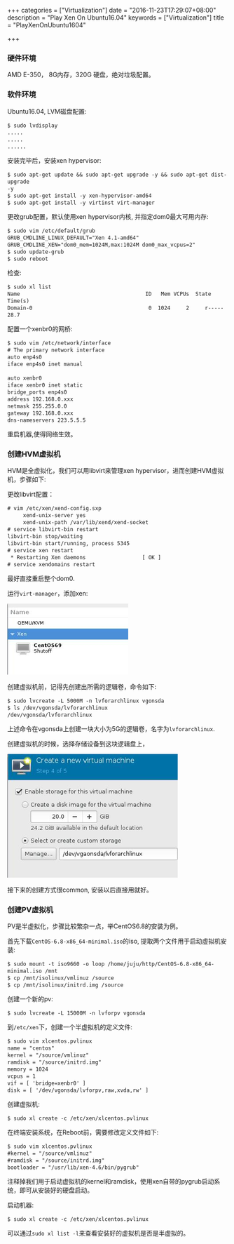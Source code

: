 +++
categories = ["Virtualization"]
date = "2016-11-23T17:29:07+08:00"
description = "Play Xen On Ubuntu16.04"
keywords = ["Virtualization"]
title = "PlayXenOnUbuntu1604"

+++
### 硬件环境
AMD E-350， 8G内存，320G 硬盘，绝对垃圾配置。     

### 软件环境
Ubuntu16.04, LVM磁盘配置:     

```
$ sudo lvdisplay
.....
.....
......
```

安装完毕后，安装xen hypervisor:     

```
$ sudo apt-get update && sudo apt-get upgrade -y && sudo apt-get dist-upgrade
-y
$ sudo apt-get install -y xen-hypervisor-amd64
$ sudo apt-get install -y virtinst virt-manager
```

更改grub配置，默认使用xen hypervisor内核, 并指定dom0最大可用内存:    

```
$ sudo vim /etc/default/grub
GRUB_CMDLINE_LINUX_DEFAULT="Xen 4.1-amd64"
GRUB_CMDLINE_XEN="dom0_mem=1024M,max:1024M dom0_max_vcpus=2"
$ sudo update-grub
$ sudo reboot
```
检查:     

```
$ sudo xl list
Name                                        ID   Mem VCPUs	State
Time(s)
Domain-0                                     0  1024     2     r-----
28.7
```
配置一个xenbr0的网桥:    

```
$ sudo vim /etc/network/interface
# The primary network interface
auto enp4s0
iface enp4s0 inet manual

auto xenbr0
iface xenbr0 inet static
bridge_ports enp4s0
address 192.168.0.xxx
netmask 255.255.0.0
gateway 192.168.0.xxx
dns-nameservers 223.5.5.5
```
重启机器,使得网络生效。   

### 创建HVM虚拟机
HVM是全虚拟化，我们可以用libvirt来管理xen
hypervisor，进而创建HVM虚拟机，步骤如下:   

更改libvirt配置：    

```
# vim /etc/xen/xend-config.sxp 
     xend-unix-server yes
     xend-unix-path /var/lib/xend/xend-socket
# service libvirt-bin restart
libvirt-bin stop/waiting
libvirt-bin start/running, process 5345
# service xen restart
 * Restarting Xen daemons                  [ OK ]
# service xendomains restart
```
最好直接重启整个dom0.    

运行`virt-manager`，添加xen:   

![/images/2016_11_23_17_36_00_276x162.jpg](/images/2016_11_23_17_36_00_276x162.jpg)    

创建虚拟机前，记得先创建出所需的逻辑卷，命令如下:     

```
$ sudo lvcreate -L 5000M -n lvforarchlinux vgonsda
$ ls /dev/vgonsda/lvforarchlinux 
/dev/vgonsda/lvforarchlinux
```
上述命令在vgonsda上创建一块大小为5G的逻辑卷，名字为`lvforarchlinux`.    

创建虚拟机的时候，选择存储设备到这块逻辑盘上，    

![/images/2016_11_23_17_39_05_389x282.jpg](/images/2016_11_23_17_39_05_389x282.jpg)    

接下来的创建方式很common, 安装以后直接用就好。    

### 创建PV虚拟机
PV是半虚拟化，步骤比较繁杂一点，举CentOS6.8的安装为例。   

首先下载`CentOS-6.8-x86_64-minimal.iso`的iso, 提取两个文件用于启动虚拟机安装:    

```
$ sudo mount -t iso9660 -o loop /home/juju/http/CentOS-6.8-x86_64-minimal.iso /mnt
$ cp /mnt/isolinux/vmlinuz /source
$ cp /mnt/isolinux/initrd.img /source
```
创建一个新的pv:    

```
$ sudo lvcreate -L 15000M -n lvforpv vgonsda
```
到`/etc/xen`下，创建一个半虚拟机的定义文件:    

```
$ sudo vim xlcentos.pvlinux
name = "centos"
kernel = "/source/vmlinuz"
ramdisk = "/source/initrd.img"
memory = 1024
vcpus = 1
vif = [ 'bridge=xenbr0' ]
disk = [ '/dev/vgonsda/lvforpv,raw,xvda,rw' ]
```
创建虚拟机:    

```
$ sudo xl create -c /etc/xen/xlcentos.pvlinux
```
在终端安装系统，在Reboot前，需要修改定义文件如下:    

```
$ sudo vim xlcentos.pvlinux
#kernel = "/source/vmlinuz"
#ramdisk = "/source/initrd.img"
bootloader = "/usr/lib/xen-4.6/bin/pygrub"
```
注释掉我们用于启动虚拟机的kernel和ramdisk，使用xen自带的pygrub启动系统，即可从安装好的硬盘启动。    

启动机器:    

```
$ sudo xl create -c /etc/xen/xlcentos.pvlinux
``` 
可以通过`sudo xl list -l`来查看安装好的虚拟机是否是半虚拟的。     

